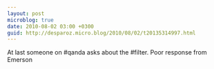 ```yaml
---
layout: post
microblog: true
date: 2010-08-02 03:00 +0300
guid: http://desparoz.micro.blog/2010/08/02/t20135314997.html
---
```

At last someone on #qanda asks about the #filter. Poor response from Emerson
